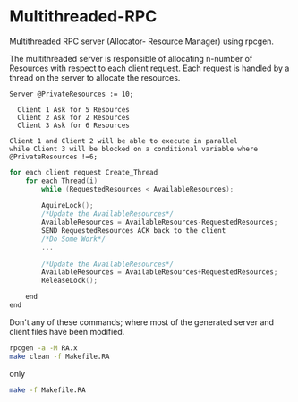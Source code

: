 # Multithreaded-RPC
Multithreaded RPC server (Allocator- Resource Manager) using rpcgen.

The multithreaded server is responsible of allocating n-number of Resources with respect to each client request. Each request is handled by a thread on the server to allocate the resources.
```
Server @PrivateResources := 10;

  Client 1 Ask for 5 Resources
  Client 2 Ask for 2 Resources
  Client 3 Ask for 6 Resources

Client 1 and Client 2 will be able to execute in parallel
while Client 3 will be blocked on a conditional variable where
@PrivateResources !=6;
```

```C 
for each client request Create_Thread
    for each Thread(i)
        while (RequestedResources < AvailableResources);
        
        AquireLock();
        /*Update the AvailableResources*/
        AvailableResources = AvailableResources-RequestedResources;
        SEND RequestedResources ACK back to the client
        /*Do Some Work*/
        ...
    
        /*Update the AvailableResources*/
        AvailableResources = AvailableResources+RequestedResources;        
        ReleaseLock();

    end
end
```

Don't any of these commands; where most of the generated server and client files have been modified.
``` sh
rpcgen -a -M RA.x
make clean -f Makefile.RA

```
only 
``` sh
make -f Makefile.RA
```
